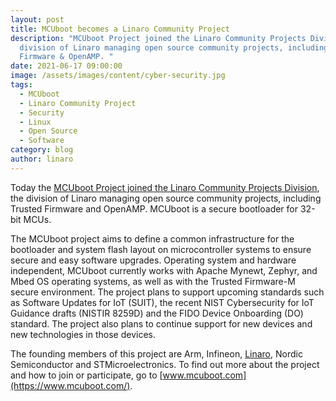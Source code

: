 ```yaml
---
layout: post
title: MCUboot becomes a Linaro Community Project
description: "MCUboot Project joined the Linaro Community Projects Division, the
  division of Linaro managing open source community projects, including Trusted
  Firmware & OpenAMP. "
date: 2021-06-17 09:00:00
image: /assets/images/content/cyber-security.jpg
tags:
  - MCUboot
  - Linaro Community Project
  - Security
  - Linux
  - Open Source
  - Software
category: blog
author: linaro
---
```

Today the [MCUboot Project joined the Linaro Community Projects Division](https://www.mcuboot.com/news/blog/mcuboot-project-joins-linaro-community-projects-division/), the division of Linaro managing open source community projects, including Trusted Firmware and OpenAMP. MCUboot is a secure bootloader for 32-bit MCUs.

The MCUboot project aims to define a common infrastructure for the bootloader and system flash layout on microcontroller systems to ensure secure and easy software upgrades. Operating system and hardware independent, MCUboot currently works with Apache Mynewt, Zephyr, and Mbed OS operating systems, as well as with the Trusted Firmware-M secure environment. The project plans to support upcoming standards such as Software Updates for  IoT (SUIT), the recent NIST Cybersecurity for IoT Guidance drafts (NISTIR 8259D) and the FIDO Device Onboarding (DO) standard. The project also plans to continue support for new devices and new technologies in those devices.

The founding members of this project are Arm, Infineon, [Linaro](https://www.linaro.org/contact/), Nordic Semiconductor and STMicroelectronics. To find out more about the project and how to join or participate, go to [www.mcuboot.com](https://www.mcuboot.com/).